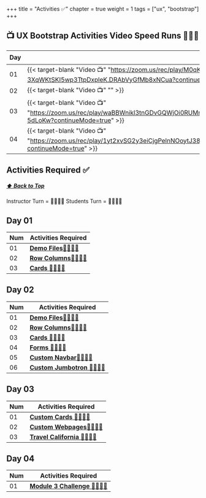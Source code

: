+++
title = "Activities ✅"
chapter = true
weight = 1
tags = ["ux", "bootstrap"] 
+++

## 📺 UX Bootstrap Activities Video Speed Runs 🏃‍♀️🏃
| Day | Mac 🍎 | Duration    | Window 🖼️ | Duration |
| ------  | ------ | ----------- |---------  | --------- |
| 01  | {{< target-blank "Video 📺" "https://zoom.us/rec/play/M0qKiddTCZtHhrW02ARnDSVabEey720XQHM6nFo255BK52itz9anolGVx-3XqWKtSKI5wp3TtpDxpleK.DRAbVyGfMb8xNCua?continueMode=true" >}}  |   58:37 ⏲️ |  {{< target-blank "Video 📺" "https://zoom.us/rec/play/M0qKiddTCZtHhrW02ARnDSVabEey720XQHM6nFo255BK52itz9anolGVx-3XqWKtSKI5wp3TtpDxpleK.DRAbVyGfMb8xNCua?continueMode=true" >}}  |  58:37 ⏲️ |
| 02 | {{< target-blank "Video 📺" "" >}}  |    ⏲️ |  {{< target-blank "Video 📺" "" >}}  |   ⏲️ |
| 03 | {{< target-blank "Video 📺" "https://zoom.us/rec/play/waBBWnikl3tnGDvGQWjOi0RUMn57v06AYX7JIrsYh2nycBxfShHAdO_rSXCLIoKh5aGbgvCh3HJsW_6Q.M4q3u19cw-5dLoKw?continueMode=true" >}}  |   01:42:50 ⏲️ |  {{< target-blank "Video 📺" "https://zoom.us/rec/play/waBBWnikl3tnGDvGQWjOi0RUMn57v06AYX7JIrsYh2nycBxfShHAdO_rSXCLIoKh5aGbgvCh3HJsW_6Q.M4q3u19cw-5dLoKw?continueMode=true" >}}  |  01:42:50 ⏲️ |
| 04 | {{< target-blank "Video 📺" "https://zoom.us/rec/play/1yt2xvSG2y3eiCjgPelnNOoytJ38qEYN1iUvEdTEIdrtp5somCzPvw9kLirS277Me9dlkkCsl8rdi_u7.lt7xvuKdY7mry8mm?continueMode=true" >}}  |   01:39:41 ⏲️ |  {{< target-blank "Video 📺" "https://zoom.us/rec/play/1yt2xvSG2y3eiCjgPelnNOoytJ38qEYN1iUvEdTEIdrtp5somCzPvw9kLirS277Me9dlkkCsl8rdi_u7.lt7xvuKdY7mry8mm?continueMode=true" >}}  |  01:39:41 ⏲️ |

## Activities Required ✅
#####  [ ⬆️ Back to Top](#ux-bootstrap-activities-video-speed-runs)
Instructor Turn = 👩‍🏫🧑‍🏫
Students Turn = 👩‍🎓👨‍🎓


## Day 01
| Num | Activities Required                                          |
| --- | ------------------------------------------------------------ | 
| 01  | **[Demo Files👩‍🏫🧑‍🏫](./day-01/01-demo-files)**   |
| 02  | **[Row Columns👩‍🎓👨‍🎓](./day-01/02-get-started-bootrap)**   |
| 03  | **[Cards 👩‍🎓👨‍🎓](./day-01/03-navbar)**   |


## Day 02
| Num | Activities Required                                          |
| --- | ------------------------------------------------------------ | 
| 01  | **[Demo Files👩‍🏫🧑‍🏫](./day-02/01-demo-files)**   |
| 02  | **[Row Columns👩‍🎓👨‍🎓](./day-02/02-row-columns)**   |
| 03  | **[Cards 👩‍🎓👨‍🎓](./day-02/03-cards)**   |
| 04  | **[Forms 👩‍🎓👨‍🎓](./day-02/04-forms)**   |
| 05  | **[Custom Navbar👩‍🎓👨‍🎓](./day-02/05-custom-navbar)**   |
| 06  | **[Custom Jumbotron 👩‍🎓👨‍🎓](./day-02/06-custom-jumbotron)**   |


## Day 03
| Num | Activities Required                                          |
| --- | ------------------------------------------------------------ | 
| 01  | **[Custom Cards 👩‍🏫🧑‍🏫](./day-03/01-custom-cards)**   |
| 02  | **[Custom Webpages👩‍🎓👨‍🎓](./day-03/02-custom-webpages)**   |
| 03  | **[ Travel California 👩‍🎓👨‍🎓](./day-03/03-travel-california)**   |


## Day 04 
| Num | Activities Required                                          |
| --- | ------------------------------------------------------------ 
| 01  | **[Module 3 Challenge 👩‍🎓👨‍🎓](./day-04/challenge)**   |